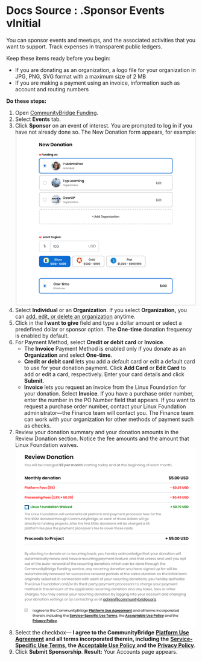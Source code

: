 # Docs Source : .Sponsor Events vInitial

You can sponsor events and meetups, and the associated activities that you want to support. Track expenses in transparent public ledgers.

Keep these items ready before you begin:

* If you are donating as an organization, a logo file for your organization in JPG, PNG, SVG format with a maximum size of 2 MB
* If you are making a payment using an invoice, information such as account and routing numbers

**Do these steps:**

1. Open [CommunityBridge Funding](https://funding.communitybridge.org/).  
2. Select **Events** tab.  
3. Click **Sponsor** on an event of interest. You are prompted to log in if you have not already done so. The New Donation form appears, for example:  ![](.gitbook/assets/7416454.png)  
4. Select **Individual** or an **Organization**. If you select **Organization,** you can [add, edit, or delete an organization](docs-source-.add-edit-or-delete-an-organization-vinitial.md) anytime.  
5. Click in the **I want to give** field and type a dollar amount or select a predefined dollar or sponsor option. The **One-time** donation frequency is enabled by default.  
6. For Payment Method, select **Credit or debit card** or **Invoice**.
   * The **Invoice** Payment Method is enabled only if you donate as an **Organization** and select **One-time**. 
   * **Credit or debit card** lets you add a default card or edit a default card to use for your donation payment. Click **Add Card** or **Edit Card** to add or edit a card, respectively. Enter your card details and click **Submit**.
   * **Invoice** lets you request an invoice from the Linux Foundation for your donation. Select **Invoice**. If you have a purchase order number, enter the number in the PO Number field that appears. If you want to request a purchase order number, contact your Linux Foundation administrator—the Finance team will contact you. The Finance team can work with your organization for other methods of payment such as checks.
7. Review your donation summary and your donation amounts in the Review Donation section. Notice the fee amounts and the amount that Linux Foundation waives. ![](.gitbook/assets/7416226.png)
8. Select the checkbox— **I agree to the CommunityBridge** [**Platform Use Agreement**](https://communitybridge.dev.platform.linuxfoundation.org/platform-use-agreement) **and all terms incorporated therein, including the** [**Service-Specific Use Terms**](https://communitybridge.dev.platform.linuxfoundation.org/service-terms)**, the** [**Acceptable Use Policy** ](https://communitybridge.dev.platform.linuxfoundation.org/acceptable-use)**and the** [**Privacy Policy**](https://www.linuxfoundation.org/privacy/).
9. Click **Submit Sponsorship**. **Result:** Your Accounts page appears.

